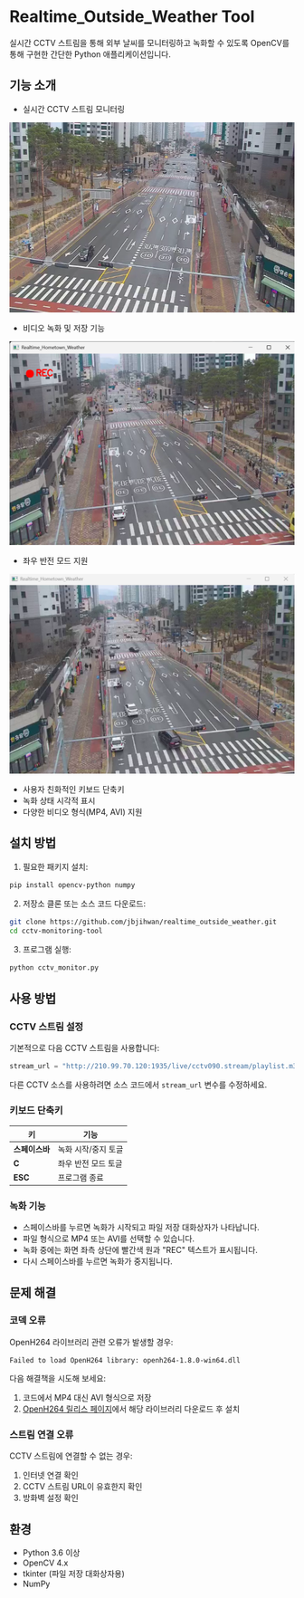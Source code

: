 # Realtime_Outside_Weather Tool

실시간 CCTV 스트림을 통해 외부 날씨를 모니터링하고 녹화할 수 있도록 OpenCV를 통해 구현한 간단한 Python 애플리케이션입니다.

## 기능 소개

- 실시간 CCTV 스트림 모니터링

![Realtime_Outside_Weather Tool Screenshot](Realtime_Outside_weather_ofMyHome.png)

- 비디오 녹화 및 저장 기능

![Realtime_Outside_Weather Tool Screenshot](Realtime_Outside_weather_ofMyHome_record.png)

- 좌우 반전 모드 지원

![Realtime_Outside_Weather Tool Screenshot](Realtime_Outside_weather_ofMyHome_flip.png)

- 사용자 친화적인 키보드 단축키
- 녹화 상태 시각적 표시
- 다양한 비디오 형식(MP4, AVI) 지원

## 설치 방법

1. 필요한 패키지 설치:

```bash
pip install opencv-python numpy
```

2. 저장소 클론 또는 소스 코드 다운로드:

```bash
git clone https://github.com/jbjihwan/realtime_outside_weather.git
cd cctv-monitoring-tool
```

3. 프로그램 실행:

```bash
python cctv_monitor.py
```

## 사용 방법

### CCTV 스트림 설정

기본적으로 다음 CCTV 스트림을 사용합니다:
```python
stream_url = "http://210.99.70.120:1935/live/cctv090.stream/playlist.m3u8"  # 레이크타운 3차 사거리 from https://www.data.go.kr/data/15063717/fileData.do/충청남도 천안시_교통정보 CCTV.csv
```

다른 CCTV 소스를 사용하려면 소스 코드에서 `stream_url` 변수를 수정하세요.

### 키보드 단축키

| 키 | 기능 |
|-----|-----|
| **스페이스바** | 녹화 시작/중지 토글 |
| **C** | 좌우 반전 모드 토글 |
| **ESC** | 프로그램 종료 |

### 녹화 기능

- 스페이스바를 누르면 녹화가 시작되고 파일 저장 대화상자가 나타납니다.
- 파일 형식으로 MP4 또는 AVI를 선택할 수 있습니다.
- 녹화 중에는 화면 좌측 상단에 빨간색 원과 "REC" 텍스트가 표시됩니다.
- 다시 스페이스바를 누르면 녹화가 중지됩니다.

## 문제 해결

### 코덱 오류

OpenH264 라이브러리 관련 오류가 발생할 경우:

```
Failed to load OpenH264 library: openh264-1.8.0-win64.dll
```

다음 해결책을 시도해 보세요:

1. 코드에서 MP4 대신 AVI 형식으로 저장
2. [OpenH264 릴리스 페이지](https://github.com/cisco/openh264/releases)에서 해당 라이브러리 다운로드 후 설치

### 스트림 연결 오류

CCTV 스트림에 연결할 수 없는 경우:

1. 인터넷 연결 확인
2. CCTV 스트림 URL이 유효한지 확인
3. 방화벽 설정 확인

## 환경

- Python 3.6 이상
- OpenCV 4.x
- tkinter (파일 저장 대화상자용)
- NumPy
